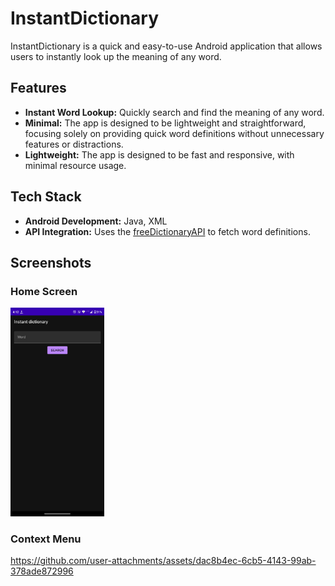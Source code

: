 # InstantDictionary

InstantDictionary is a quick and easy-to-use Android application that allows users to instantly look up the meaning of any word.

## Features

- **Instant Word Lookup:** Quickly search and find the meaning of any word.
- **Minimal:** The app is designed to be lightweight and straightforward, focusing solely on providing quick word definitions without unnecessary features or distractions.
- **Lightweight:** The app is designed to be fast and responsive, with minimal resource usage.

## Tech Stack

- **Android Development:** Java, XML
- **API Integration:** Uses the [freeDictionaryAPI](https://github.com/meetDeveloper/freeDictionaryAPI) to fetch word definitions.

## Screenshots

### Home Screen
<img src="https://github.com/aditya4447/InstantDictionary/raw/master/media/screenshot.png" alt="Home Screen" width="150"/>

### Context Menu

https://github.com/user-attachments/assets/dac8b4ec-6cb5-4143-99ab-378ade872996
